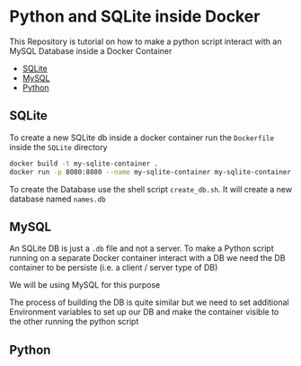 # Python and SQLite inside Docker

This Repository is tutorial on how to make a python script interact with an MySQL Database inside a Docker Container

- [SQLite](#sqlite)
- [MySQL](#mysql)
- [Python](#python)

## SQLite

To create a new SQLite db inside a docker container run the `Dockerfile` inside the `SQLite` directory

```bash
docker build -t my-sqlite-container .
docker run -p 8080:8080 --name my-sqlite-container my-sqlite-container
```

To create the Database use the shell script `create_db.sh`. It will create a new database named `names.db`

## MySQL

An SQLite DB is just a `.db` file and not a server. To make a Python script running on a separate Docker container interact with a DB we need the DB container to be persiste (i.e. a client / server type of DB)

We will be using MySQL for this purpose

The process of building the DB is quite similar but we need to set additional Environment variables to set up our DB and make the container visible to the other running the python script


## Python 